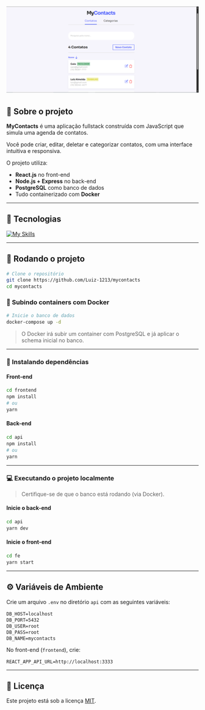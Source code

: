 <h1 align="center">
  <img src="./frontend/public/preview.png" alt="My Contacts - Preview" border="0" />
</h1>

## 📖 Sobre o projeto

**MyContacts** é uma aplicação fullstack construída com JavaScript que simula uma agenda de contatos.

Você pode criar, editar, deletar e categorizar contatos, com uma interface intuitiva e responsiva.

O projeto utiliza:

- **React.js** no front-end
- **Node.js + Express** no back-end
- **PostgreSQL** como banco de dados
- Tudo containerizado com **Docker**

---

## 🧪 Tecnologias

[![My Skills](https://skillicons.dev/icons?i=js,react,nodejs,express,postgres,docker,styledcomponents)](https://skillicons.dev)

---

## 🚀 Rodando o projeto

```bash
# Clone o repositório
git clone https://github.com/Luiz-1213/mycontacts
cd mycontacts
```

### 🐳 Subindo containers com Docker

```bash
# Inicie o banco de dados
docker-compose up -d
```

> O Docker irá subir um container com PostgreSQL e já aplicar o schema inicial no banco.

---

### 🧩 Instalando dependências

#### Front-end

```bash
cd frontend
npm install
# ou
yarn
```

#### Back-end

```bash
cd api
npm install
# ou
yarn
```

---

### 💻 Executando o projeto localmente

> Certifique-se de que o banco está rodando (via Docker).

#### Inicie o back-end

```bash
cd api
yarn dev
```

#### Inicie o front-end

```bash
cd fe
yarn start
```

---

## ⚙️ Variáveis de Ambiente

Crie um arquivo `.env` no diretório `api` com as seguintes variáveis:

```env
DB_HOST=localhost
DB_PORT=5432
DB_USER=root
DB_PASS=root
DB_NAME=mycontacts
```

No front-end (`frontend`), crie:

```env
REACT_APP_API_URL=http://localhost:3333
```

---

## 📝 Licença

Este projeto está sob a licença [MIT](https://rem.mit-license.org).
